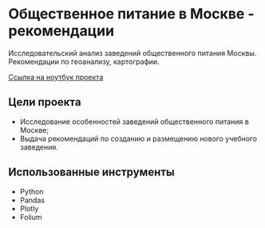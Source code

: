 # Общественное питание в Москве - рекомендации

Исследовательский анализ заведений общественного питания Москвы. Рекомендации по геоанализу, картографии.

[Ссылка на ноутбук проекта](https://nbviewer.jupyter.org/github/ilkar399/da_samples/blob/main/%D0%9E%D0%B1%D1%89%D0%B5%D1%81%D1%82%D0%B2%D0%B5%D0%BD%D0%BD%D0%BE%D0%B5%20%D0%BF%D0%B8%D1%82%D0%B0%D0%BD%D0%B8%D0%B5%20%D0%B2%20%D0%9C%D0%BE%D1%81%D0%BA%D0%B2%D0%B5%20-%20%D1%80%D0%B5%D0%BA%D0%BE%D0%BC%D0%B5%D0%BD%D0%B4%D0%B0%D1%86%D0%B8%D0%B8/notebook.ipynb)

## Цели проекта
* Исследование особенностей заведений общественного питания в Москве;
* Выдача рекомендаций по созданию и размещению нового учебного заведения.

## Использованные инструменты
* Python
* Pandas
* Plotly
* Folium


